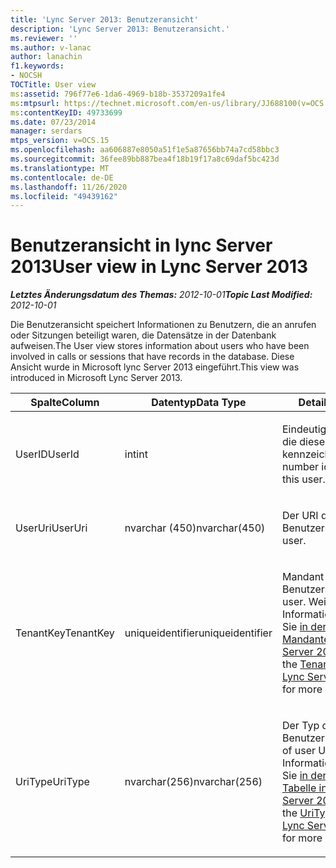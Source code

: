 ```yaml
---
title: 'Lync Server 2013: Benutzeransicht'
description: 'Lync Server 2013: Benutzeransicht.'
ms.reviewer: ''
ms.author: v-lanac
author: lanachin
f1.keywords:
- NOCSH
TOCTitle: User view
ms:assetid: 796f77e6-1da6-4969-b18b-3537209a1fe4
ms:mtpsurl: https://technet.microsoft.com/en-us/library/JJ688100(v=OCS.15)
ms:contentKeyID: 49733699
ms.date: 07/23/2014
manager: serdars
mtps_version: v=OCS.15
ms.openlocfilehash: aa606887e8050a51f1e5a87656bb74a7cd58bbc3
ms.sourcegitcommit: 36fee89bb887bea4f18b19f17a8c69daf5bc423d
ms.translationtype: MT
ms.contentlocale: de-DE
ms.lasthandoff: 11/26/2020
ms.locfileid: "49439162"
---
```

# <a name="user-view-in-lync-server-2013"></a><span data-ttu-id="d1ce5-103">Benutzeransicht in lync Server 2013</span><span class="sxs-lookup"><span data-stu-id="d1ce5-103">User view in Lync Server 2013</span></span>

<div data-xmlns="http://www.w3.org/1999/xhtml">

<div class="topic" data-xmlns="http://www.w3.org/1999/xhtml" data-msxsl="urn:schemas-microsoft-com:xslt" data-cs="https://msdn.microsoft.com/">

<div data-asp="https://msdn2.microsoft.com/asp">



</div>

<div id="mainSection">

<div id="mainBody"><span data-ttu-id="d1ce5-104">

<span> </span></span><span class="sxs-lookup"><span data-stu-id="d1ce5-104">

<span> </span></span></span>

<span data-ttu-id="d1ce5-105">_**Letztes Änderungsdatum des Themas:** 2012-10-01_</span><span class="sxs-lookup"><span data-stu-id="d1ce5-105">_**Topic Last Modified:** 2012-10-01_</span></span>

<span data-ttu-id="d1ce5-106">Die Benutzeransicht speichert Informationen zu Benutzern, die an anrufen oder Sitzungen beteiligt waren, die Datensätze in der Datenbank aufweisen.</span><span class="sxs-lookup"><span data-stu-id="d1ce5-106">The User view stores information about users who have been involved in calls or sessions that have records in the database.</span></span> <span data-ttu-id="d1ce5-107">Diese Ansicht wurde in Microsoft lync Server 2013 eingeführt.</span><span class="sxs-lookup"><span data-stu-id="d1ce5-107">This view was introduced in Microsoft Lync Server 2013.</span></span>


<table>
<colgroup>
<col style="width: 33%" />
<col style="width: 33%" />
<col style="width: 33%" />
</colgroup>
<thead>
<tr class="header">
<th><span data-ttu-id="d1ce5-108">Spalte</span><span class="sxs-lookup"><span data-stu-id="d1ce5-108">Column</span></span></th>
<th><span data-ttu-id="d1ce5-109">Datentyp</span><span class="sxs-lookup"><span data-stu-id="d1ce5-109">Data Type</span></span></th>
<th><span data-ttu-id="d1ce5-110">Details</span><span class="sxs-lookup"><span data-stu-id="d1ce5-110">Details</span></span></th>
</tr>
</thead>
<tbody>
<tr class="odd">
<td><p><span data-ttu-id="d1ce5-111">UserID</span><span class="sxs-lookup"><span data-stu-id="d1ce5-111">UserId</span></span></p></td>
<td><p><span data-ttu-id="d1ce5-112">int</span><span class="sxs-lookup"><span data-stu-id="d1ce5-112">int</span></span></p></td>
<td><p><span data-ttu-id="d1ce5-113">Eindeutige Nummer, die diesen Benutzer kennzeichnet.</span><span class="sxs-lookup"><span data-stu-id="d1ce5-113">Unique number identifying this user.</span></span></p></td>
</tr>
<tr class="even">
<td><p><span data-ttu-id="d1ce5-114">UserUri</span><span class="sxs-lookup"><span data-stu-id="d1ce5-114">UserUri</span></span></p></td>
<td><p><span data-ttu-id="d1ce5-115">nvarchar (450)</span><span class="sxs-lookup"><span data-stu-id="d1ce5-115">nvarchar(450)</span></span></p></td>
<td><p><span data-ttu-id="d1ce5-116">Der URI des Benutzers.</span><span class="sxs-lookup"><span data-stu-id="d1ce5-116">Uri of the user.</span></span></p></td>
</tr>
<tr class="odd">
<td><p><span data-ttu-id="d1ce5-117">TenantKey</span><span class="sxs-lookup"><span data-stu-id="d1ce5-117">TenantKey</span></span></p></td>
<td><p><span data-ttu-id="d1ce5-118">uniqueidentifier</span><span class="sxs-lookup"><span data-stu-id="d1ce5-118">uniqueidentifier</span></span></p></td>
<td><p><span data-ttu-id="d1ce5-119">Mandant des Benutzers.</span><span class="sxs-lookup"><span data-stu-id="d1ce5-119">Tenant of user.</span></span> <span data-ttu-id="d1ce5-120">Weitere Informationen finden Sie <a href="lync-server-2013-tenants-table.md">in der Tabelle Mandanten in lync Server 2013</a> .</span><span class="sxs-lookup"><span data-stu-id="d1ce5-120">See the <a href="lync-server-2013-tenants-table.md">Tenants table in Lync Server 2013</a> for more information.</span></span></p></td>
</tr>
<tr class="even">
<td><p><span data-ttu-id="d1ce5-121">UriType</span><span class="sxs-lookup"><span data-stu-id="d1ce5-121">UriType</span></span></p></td>
<td><p><span data-ttu-id="d1ce5-122">nvarchar(256)</span><span class="sxs-lookup"><span data-stu-id="d1ce5-122">nvarchar(256)</span></span></p></td>
<td><p><span data-ttu-id="d1ce5-123">Der Typ des Benutzer-URIs.</span><span class="sxs-lookup"><span data-stu-id="d1ce5-123">Type of user URI.</span></span> <span data-ttu-id="d1ce5-124">Weitere Informationen finden Sie <a href="lync-server-2013-uritypes-table.md">in der UriTypes-Tabelle in lync Server 2013</a> .</span><span class="sxs-lookup"><span data-stu-id="d1ce5-124">See the <a href="lync-server-2013-uritypes-table.md">UriTypes table in Lync Server 2013</a> for more information.</span></span></p></td>
</tr>
</tbody>
</table><span data-ttu-id="d1ce5-125">


</div>

<span> </span>

</div>

</div>

</span><span class="sxs-lookup"><span data-stu-id="d1ce5-125">


</div>

<span> </span>

</div>

</div>

</span></span></div>

